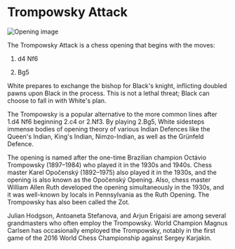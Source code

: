 # Trompowsky Attack

![Opening image](https://www.thechesswebsite.com/wp-content/uploads/2013/04/trompowsky-attack-featured1.jpg)

The Trompowsky Attack is a chess opening that begins with the moves:



1. d4 Nf6

2. Bg5

White prepares to exchange the bishop for Black's knight, inflicting doubled pawns upon Black in the process. This is not a lethal threat; Black can choose to fall in with White's plan.

The Trompowsky is a popular alternative to the more common lines after 1.d4 Nf6 beginning 2.c4 or 2.Nf3. By playing 2.Bg5, White sidesteps immense bodies of opening theory of various Indian Defences like the Queen's Indian, King's Indian, Nimzo-Indian, as well as the Grünfeld Defence.

The opening is named after the one-time Brazilian champion Octávio Trompowsky (1897–1984) who played it in the 1930s and 1940s. Chess master Karel Opočenský (1892–1975) also played it in the 1930s, and the opening is also known as the Opočenský Opening. Also, chess master William Allen Ruth developed the opening simultaneously in the 1930s, and it was well-known by locals in Pennsylvania as the Ruth Opening. The Trompowsky has also been called the Zot.

Julian Hodgson, Antoaneta Stefanova, and Arjun Erigaisi are among several grandmasters who often employ the Trompowsky. World Champion Magnus Carlsen has occasionally employed the Trompowsky, notably in the first game of the 2016 World Chess Championship against Sergey Karjakin.




